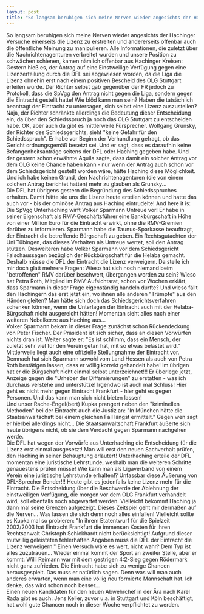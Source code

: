 ```yaml
---
layout: post
title: "So langsam beruhigen sich meine Nerven wieder angesichts der Hachinger Versuche einerseits die Lizenz zu erstreiten und andererseits offenbar auch die öffentliche Meinung zu manipulieren."
---
```


So langsam beruhigen sich meine Nerven wieder angesichts der Hachinger Versuche einerseits die Lizenz zu erstreiten und andererseits offenbar auch die öffentliche Meinung zu manipulieren. Alle Informationen, die zuletzt über die Nachrichtenagenturen verbreitet wurden und unsere Position zu schwächen schienen, kamen nämlich offenbar aus Hachinger Kreisen: Gestern hieß es, der Antrag auf eine Einstweilige Verfügung gegen eine Lizenzerteilung durch die DFL sei abgewiesen worden, da die Liga die Lizenz ohnehin erst nach einem positiven Bescheid des OLG Stuttgart erteilen würde. Der Richter selbst gab gegenüber der FR jedoch zu Protokoll, dass die SpVgg den Antrag nicht gegen die Liga, sondern gegen die Eintracht gestellt hatte! Wie blöd kann man sein? Haben die tatsächlich beantragt der Eintracht zu untersagen, sich selbst eine Lizenz auszustellen? Naja, der Richter schränkte allerdings die Bedeutung dieser Entscheidung ein, da über den Schiedsspruch ja noch das OLG Stuttgart zu entscheiden habe. OK, aber auch da gibt es mittlerweile Fürsprecher. Wolfgang Grunsky, der Richter des Schiedsgerichts, sieht "keine Gefahr für den Schiedsspruch". Er habe vor Beginn der Verhandlung gefragt, ob das Gericht ordnungsgemäß besetzt sei. Und er sagt, dass es daraufhin keine Befangenheitsanträge seitens der DFL oder Haching gegeben habe. Und der gestern schon erwähnte Aquila sagte, dass damit ein solcher Antrag vor dem OLG keine Chance haben kann - nur wenn der Antrag auch schon vor dem Schiedsgericht gestellt worden wäre, hätte Haching diese Möglichkeit. Und ich habe keinen Grund, den Nachrichtenagenturen (die von einem solchen Antrag berichtet hatten) mehr zu glauben als Grunsky...  
Die DFL hat übrigens gestern die Begründung des Schiedsspruches erhalten. Damit hätte sie uns die Lizenz heute erteilen können und hatte das auch vor - bis der ominöse Antrag aus Haching eintrudelte! And here it is: Die SpVgg Unterhaching wirft Volker Sparmann Untreue vor! Er habe in seiner Eigenschaft als RMV-Geschäftsführer eine Bankbürgschaft in Höhe von einer Million Euro für die Eintracht erwirkt, ohne die RMV-Gremien darüber zu informieren. Sparmann habe die Taunus-Sparkasse beauftragt, der Eintracht die betreffende Bürgschaft zu geben. Ein Rechtsgutachten der Uni Tübingen, das dieses Verhalten als Untreue wertet, soll den Antrag stützen. Desweiteren habe Volker Sparmann vor dem Schiedsgericht Falschaussagen bezüglich der Rückbürgschaft für die Helaba gemacht. Deshalb müsse die DFL der Eintracht die Lizenz verweigern. Da stelle ich mir doch glatt mehrere Fragen: Wieso hat sich noch niemand beim "betroffenen" RMV darüber beschwert, übergangen worden zu sein? Wieso hat Petra Roth, Mitglied im RMV-Aufsichtsrat, schon vor Wochen erklärt, dass Sparmann in dieser Frage eigenständig handeln durfte? Und wieso fällt den Hachingern das erst jetzt ein, wo ihnen alle anderen "Trümpfe" aus den Händen gleiten? Man hätte sich doch das Schiedsgerichtsverfahren schenken können, wenn die Unterlagen der Eintracht auch mit der Helaba-Bürgschaft nicht ausgereicht hätten! Momentan sieht alles nach einer weiteren Nebelkerze aus Haching aus...  
Volker Sparmann bekam in dieser Frage zunächst schon Rückendeckung von Peter Fischer. Der Präsident ist sich sicher, dass an diesen Vorwürfen nichts dran ist. Weiter sagte er: "Es ist schlimm, dass ein Mensch, der zuletzt sehr viel für den Verein getan hat, mit so etwas belastet wird." Mittlerweile liegt auch eine offizielle Stellungnahme der Eintracht vor. Demnach hat sich Sparmann sowohl vom Land Hessen als auch von Petra Roth bestätigen lassen, dass er völlig korrekt gehandelt habe! Im übrigen hat er die Bürgschaft nicht einmal selbst unterzeichnet!!! Er überlege jetzt, Anzeige gegen die "Urheber der Diffamierungen" zu erstatten - was ich durchaus verstehe und unterstütze! Irgendwo ist auch mal Schluss! Hier geht es nicht mehr gegen Eintracht Frankfurt - hier geht es gegen Personen. Und das kann man sich nicht bieten lassen!  
Und unser Rache-Engel(bert) Kupka prangert neben den "kriminellen Methoden" bei der Eintracht auch die Justiz an: "In München hätte die Staatsanwaltschaft bei einem gleichen Fall längst ermittelt." Gegen wen sagt er hierbei allerdings nicht... Die Staatsanwaltschaft Frankfurt äußerte sich heute übrigens nicht, ob sie dem Verdacht gegen Sparmann nachgehen werde.  
Die DFL hat wegen der Vorwürfe aus Unterhaching die Entscheidung für die Lizenz erst einmal ausgesetzt! Man will erst den neuen Sachverhalt prüfen, den Haching in seiner Behauptung erläutert! Unterhaching erteile der DFL momentan eine juristische Lehrstunde, weshalb man die weiteren Schritte genauestens prüfen müsse! Wie kann man als Ligaverband von einem Verein eine juristische Lehrstunde erhalten!? Unfassbar diese Äußerung von DFL-Sprecher Bender!!! Heute gibt es jedenfalls keine Lizenz mehr für die Eintracht. Die Entscheidung über die Beschwerde der Ablehnung der einstweiligen Verfügung, die morgen vor dem OLG Frankfurt verhandelt wird, soll ebenfalls noch abgewartet werden. Vielleicht bekommt Haching ja dann mal seine Grenzen aufgezeigt. Dieses Zeitspiel geht mir dermaßen auf die Nerven... Was lassen die sich denn noch alles einfallen! Vielleicht sollte es Kupka mal so probieren: "In ihrem Etatentwurf für die Spielzeit 2002/2003 hat Eintracht Frankfurt die immensen Kosten für ihren Rechtsanwalt Christoph Schickhardt nicht berücksichtigt! Aufgrund dieser mutwillig geleisteten fehlerhaften Angaben muss die DFL der Eintracht die Lizenz verweigern." Einen Versuch wäre es wert, nicht wahr? Dem Typ ist alles zuzutrauen... Wieder einmal kommt der Sport an zweiter Stelle, aber er kommt: Willi Reimann war mit dem gestrigen 4:2-Sieg gegen Rödermark nicht ganz zufrieden. Die Eintracht habe sich zu wenige Chancen herausgespielt. Das muss er natürlich sagen. Denn was will man auch anderes erwarten, wenn man eine völlig neu formierte Mannschaft hat. Ich denke, das wird schon noch besser...  
Einen neuen Kandidaten für den neuen Abwehrchef in der Ära nach Karel Rada gibt es auch: Jens Keller, zuvor u.a. in Stuttgart und Köln beschäftigt, hat wohl gute Chancen noch in dieser Woche verpflichtet zu werden.
